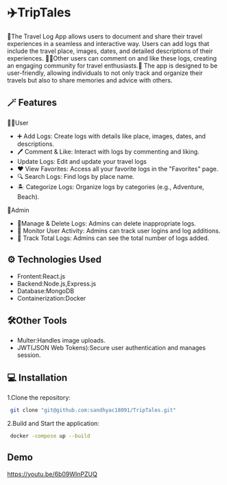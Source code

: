 
# ✈️TripTales

💫The Travel Log App allows users to document and share their travel experiences in a seamless and interactive way. Users can add logs that include the travel place, images, dates, and detailed descriptions of their experiences. 👩‍🌾Other users can comment on and like these logs, creating an engaging community for travel enthusiasts.🚆
The app is designed to be user-friendly, allowing individuals to not only track and organize their travels but also to share memories and advice with others. 


## 🪄 Features
  🙍‍♀️User

- ➕ Add Logs: Create logs with details like place, images, dates, and descriptions.
- 🖊️ Comment & Like: Interact with logs by commenting and liking.
- Update Logs: Edit and update your travel logs
- ❤️ View Favorites: Access all your favorite logs in the "Favorites" page.
- 🔍 Search Logs: Find logs by place name.
- 🏝️ Categorize Logs: Organize logs by categories (e.g., Adventure, Beach).

 🔐Admin

 - 📍Manage & Delete Logs: Admins can delete inappropriate logs.
- 🧐 Monitor User Activity: Admins can track user logins and log additions.
- 👀 Track Total Logs: Admins can see the total number of logs added.

## ⚙️ Technologies Used

 - Frontent:React.js
- Backend:Node.js,Express.js
-  Database:MongoDB
-  Containerization:Docker


## 🛠️Other Tools

- Multer:Handles image uploads.
- JWT(JSON Web Tokens):Secure user authentication and manages session.
## 💻 Installation

1.Clone the repository:

```bash
 git clone "git@github.com:sandhyac18091/TripTales.git"
```
2.Build and Start the application:
```bash
 docker -compose up --build
```
## Demo

https://youtu.be/6b09WInPZUQ
    
